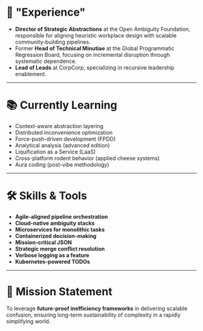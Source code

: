 # 💼 "Experience"  
- **Director of Strategic Abstractions** at the Open Ambiguity Foundation, responsible for aligning heuristic workplace design with scalable community-building pipelines.  
- Former **Head of Technical Minutiae** at the Global Programmatic Regression Board, focusing on incremental disruption through systematic dependence.  
- **Lead of Leads** at CorpCorp, specializing in recursive leadership enablement.  

---

# 📚 Currently Learning  
- Context-aware abstraction layering  
- Distributed inconvenience optimization  
- Force-push-driven development (FPDD)  
- Analytical analysis (advanced edition)  
- Liquification as a Service (LaaS)  
- Cross-platform rodent behavior (applied cheese systems)  
- Aura coding (post-vibe methodology)  

---

# 🛠 Skills & Tools  
- **Agile-aligned pipeline orchestration**  
- **Cloud-native ambiguity stacks**  
- **Microservices for monolithic tasks**  
- **Containerized decision-making**  
- **Mission-critical JSON**  
- **Strategic merge conflict resolution**  
- **Verbose logging as a feature**  
- **Kubernetes-powered TODOs**  

---

# 🧾 Mission Statement  
To leverage **future-proof inefficiency frameworks** in delivering scalable confusion, ensuring long-term sustainability of complexity in a rapidly simplifying world.  

